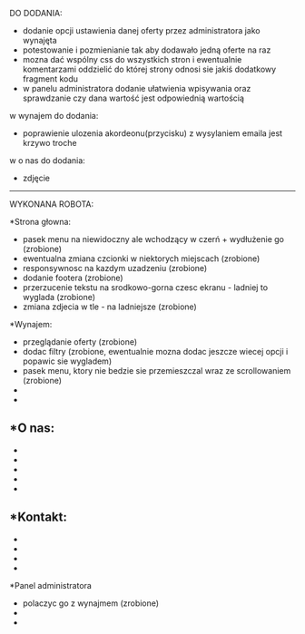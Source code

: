 DO DODANIA:
- dodanie opcji ustawienia danej oferty przez administratora jako wynajęta
- potestowanie i pozmienianie tak aby dodawało jedną oferte na raz
- mozna dać wspólny css do wszystkich stron i ewentualnie komentarzami oddzielić do której strony odnosi sie jakiś dodatkowy fragment kodu
- w panelu administratora dodanie ułatwienia wpisywania oraz sprawdzanie czy dana wartość jest odpowiednią wartością


w wynajem do dodania:
- poprawienie ulozenia akordeonu(przycisku) z wysylaniem emaila jest krzywo troche


w o nas do dodania:
- zdjęcie
---------------------------------------------------------------------
WYKONANA ROBOTA:

*Strona głowna:
- pasek menu na niewidoczny ale wchodzący w czerń + wydłużenie go (zrobione)
- ewentualna zmiana czcionki w niektorych miejscach (zrobione)
- responsywnosc na kazdym uzadzeniu (zrobione)
- dodanie footera (zrobione)
- przerzucenie tekstu na srodkowo-gorna czesc ekranu - ladniej to wyglada (zrobione)
- zmiana zdjecia w tle - na ladniejsze (zrobione)

*Wynajem:
- przeglądanie oferty (zrobione)
- dodac filtry (zrobione, ewentualnie mozna dodac jeszcze wiecej opcji i popawic sie wygladem)
- pasek menu, ktory nie bedzie sie przemieszczal wraz ze scrollowaniem (zrobione)
-
-

*O nas:
-
-
-
-
-
-

*Kontakt:
-
-
-
-
-

*Panel administratora
- polaczyc go z wynajmem (zrobione)
-
-
